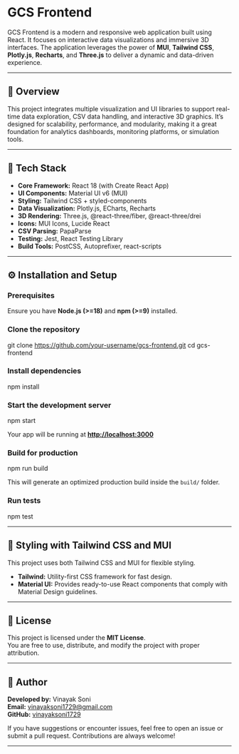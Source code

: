 # GCS Frontend

GCS Frontend is a modern and responsive web application built using React. It focuses on interactive data visualizations and immersive 3D interfaces. The application leverages the power of **MUI**, **Tailwind CSS**, **Plotly.js**, **Recharts**, and **Three.js** to deliver a dynamic and data-driven experience.

---

## 🚀 Overview

This project integrates multiple visualization and UI libraries to support real-time data exploration, CSV data handling, and interactive 3D graphics. It’s designed for scalability, performance, and modularity, making it a great foundation for analytics dashboards, monitoring platforms, or simulation tools.

---

## 🧰 Tech Stack

- **Core Framework:** React 18 (with Create React App)
- **UI Components:** Material UI v6 (MUI)
- **Styling:** Tailwind CSS + styled-components
- **Data Visualization:** Plotly.js, ECharts, Recharts
- **3D Rendering:** Three.js, @react-three/fiber, @react-three/drei
- **Icons:** MUI Icons, Lucide React
- **CSV Parsing:** PapaParse
- **Testing:** Jest, React Testing Library
- **Build Tools:** PostCSS, Autoprefixer, react-scripts

---

## ⚙️ Installation and Setup

### Prerequisites
Ensure you have **Node.js (>=18)** and **npm (>=9)** installed.

### Clone the repository
git clone https://github.com/your-username/gcs-frontend.git
cd gcs-frontend


### Install dependencies
npm install


### Start the development server
npm start

Your app will be running at [**http://localhost:3000**](http://localhost:3000)

### Build for production
npm run build

This will generate an optimized production build inside the `build/` folder.

### Run tests
npm test


---

## 🎨 Styling with Tailwind CSS and MUI

This project uses both Tailwind CSS and MUI for flexible styling.

- **Tailwind:** Utility-first CSS framework for fast design.
- **Material UI:** Provides ready-to-use React components that comply with Material Design guidelines.

---

## 📄 License

This project is licensed under the **MIT License**.  
You are free to use, distribute, and modify the project with proper attribution.

---

## 👤 Author

**Developed by:** Vinayak Soni  
**Email:** [vinayaksoni1729@gmail.com](mailto:vinayaksoni1729@gmail.com)  
**GitHub:** [vinayaksoni1729](https://github.com/vinayaksoni1729)

If you have suggestions or encounter issues, feel free to open an issue or submit a pull request. Contributions are always welcome!

---


